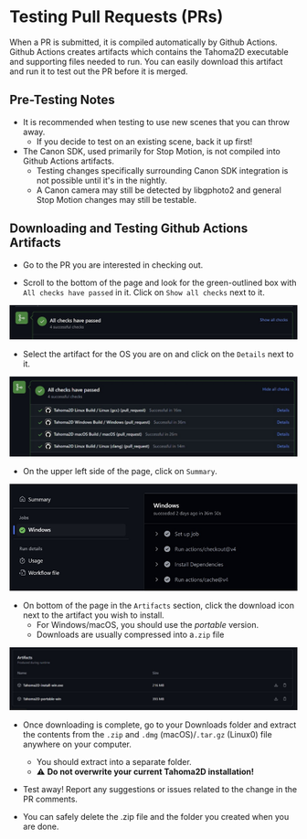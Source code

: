 # Testing Pull Requests (PRs)

When a PR is submitted, it is compiled automatically by Github Actions. Github Actions creates artifacts which contains the Tahoma2D executable and supporting files needed to run.  You can easily download this artifact and run it to test out the PR before it is merged.

## Pre-Testing Notes
- It is recommended when testing to use new scenes that you can throw away.
  - If you decide to test on an existing scene, back it up first!
- The Canon SDK, used primarily for Stop Motion, is not compiled into Github Actions artifacts.
  - Testing changes specifically surrounding Canon SDK integration is not possible until it's in the nightly.
  - A Canon camera may still be detected by libgphoto2 and general Stop Motion changes may still be testable.

## Downloading and Testing Github Actions Artifacts

- Go to the PR you are interested in checking out.

- Scroll to the bottom of the page and look for the green-outlined box with `All checks have passed` in it. Click on `Show all checks` next to it.

![](./testing_pr_1.JPG)

- Select the artifact for the OS you are on and click on the `Details` next to it.

![](./testing_pr_2.JPG)

- On the upper left side of the page, click on `Summary`.

![](./testing_pr_3.JPG)

- On bottom of the page in the `Artifacts` section, click the download icon next to the artifact you wish to install.
  - For Windows/macOS, you should use the *portable* version.
  - Downloads are usually compressed into a`.zip` file

![](./testing_pr_4.JPG)

- Once downloading is complete, go to your Downloads folder and extract the contents from the `.zip` and `.dmg` (macOS)/`.tar.gz` (Linux0) file anywhere on your computer.
  - You should extract into a separate folder. 
  - ⚠️ **Do not overwrite your current Tahoma2D installation!**

- Test away!  Report any suggestions or issues related to the change in the PR comments.

- You can safely delete the .zip file and the folder you created when you are done.
                